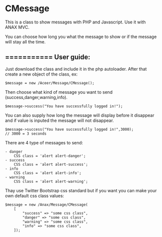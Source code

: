 # CMessage
This is a class to show messages with PHP and Javascript.
Use it with ANAX MVC.

You can choose how long you what the message to show or if the message will
stay all the time.

===========
User guide:
-------------------

Just download the class and include it in the php autoloader.
After that create a new object of the class, ex:

	$message = new /Aceer/Message/CMessage();
	
Then choose what kind of message you want to send (success,danger,warning,info).

	$message->success("You have successfully logged in!");

You can also supply how long the message will display before it disappear 
and if value is inputed the message will not disappear.

	$message->success("You have successfully logged in!",3000);
	// 3000 = 3 seconds

There are 4 type of messages to send:
	
	- danger
		CSS class = 'alert alert-danger';
	- success 
		CSS class = 'alert alert-success';
	- info 
		CSS class = 'alert alert-info';
	- warning 
		CSS class = 'alert alert-warning';
		
Thay use Twitter Bootstrap css standard but if you want you can make your own
default css class values:

	$message = new /Anax/Message/CMessage(
		[
			"success" => "some css class",
			"danger" => "some css class",
			"warning" => "some css class",
			"info" => "some css class",
		]);